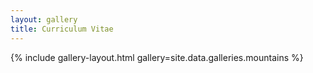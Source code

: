 ```yaml
---
layout: gallery
title: Curriculum Vitae
---
```


{% include gallery-layout.html gallery=site.data.galleries.mountains %}
